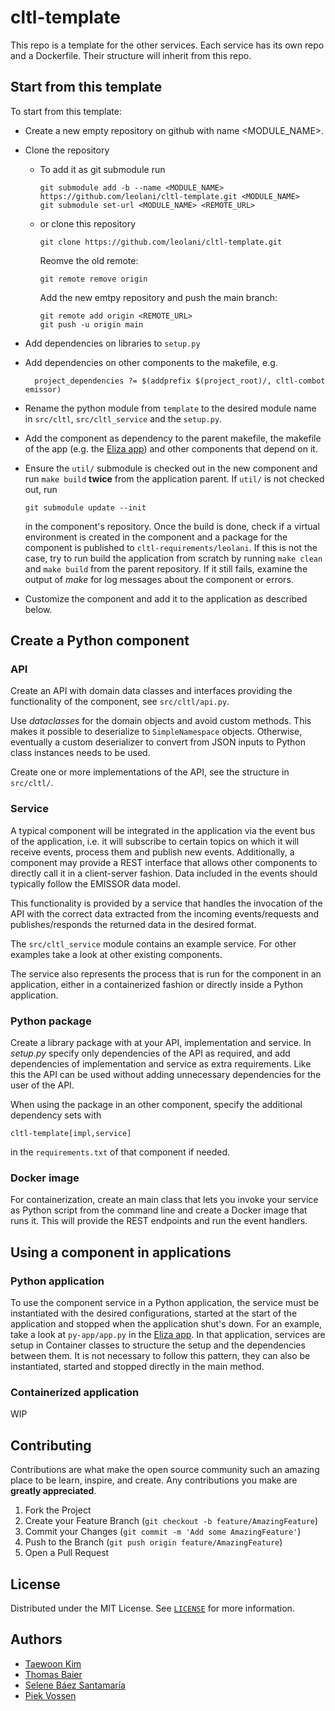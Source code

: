 # cltl-template

This repo is a template for the other services.
Each service has its own repo and a Dockerfile.
Their structure will inherit from this repo.

## Start from this template

To start from this template:
* Create a new empty repository on github with name <MODULE_NAME>.
* Clone the repository
  * To add it as git submodule run
    
        git submodule add -b --name <MODULE_NAME> https://github.com/leolani/cltl-template.git <MODULE_NAME>
        git submodule set-url <MODULE_NAME> <REMOTE_URL>
  
  * or clone this repository

        git clone https://github.com/leolani/cltl-template.git 

    Reomve the old remote:

        git remote remove origin
    
    Add the new emtpy repository and push the main branch:
    
        git remote add origin <REMOTE_URL>
        git push -u origin main

* Add dependencies on libraries to `setup.py`
* Add dependencies on other components to the makefile, e.g.
    
        project_dependencies ?= $(addprefix $(project_root)/, cltl-combot emissor)

* Rename the python module from `template` to the desired module name in `src/cltl`, `src/cltl_service` and the `setup.py`.
* Add the component as dependency to the parent makefile, the makefile of the app (e.g. the
  [Eliza app](https://github.com/leolani/cltl-eliza-app.git)) and other components that depend on it.
* Ensure the `util/` submodule is checked out in the new component and run `make build` **twice** from the application parent.
  If `util/` is not checked out, run

      git submodule update --init

  in the component's repository. Once the build is done, check if a virtual environment is created in the component and
  a package for the component is published to `cltl-requirements/leolani`. If this is not the case, try to run build the
  application from scratch by running `make clean` and `make build` from the parent repository. If it still fails, examine
  the output of *make* for log messages about the component or errors.
* Customize the component and add it to the application as described below.

## Create a Python component

### API

Create an API with domain data classes and interfaces providing the functionality of the component, see `src/cltl/api.py`.

Use *dataclasses* for the domain objects and avoid custom methods. This makes it possible to deserialize
to `SimpleNamespace` objects. Otherwise, eventually a custom deserializer to convert from
JSON inputs to Python class instances needs to be used. 

Create one or more implementations of the API, see the structure in `src/cltl/`. 

### Service

A typical component will be integrated in the application via the event bus of the application, i.e. it will subscribe
to certain topics on which it will receive events, process them and publish new events. Additionally, a component may
provide a REST interface that allows other components to directly call it in a client-server fashion. Data included in
the events should typically follow the EMISSOR data model.

This functionality is provided by a service that handles the invocation of the API with the correct data extracted from
the incoming events/requests and publishes/responds the returned data in the desired format.

The `src/cltl_service` module contains an example service. For other examples take a look at other existing components.

The service also represents the process that is run for the component in an application, either in a containerized fashion
or directly inside a Python application.

### Python package

Create a library package with at your API, implementation and service. 
In *setup.py* specify only dependencies of the API as required, and add dependencies of implementation
and service as extra requirements. Like this the API can be used without adding unnecessary dependencies
for the user of the API.

When using the package in an other component, specify the additional dependency sets with

    cltl-template[impl,service]

in the `requirements.txt` of that component if needed.

### Docker image

For containerization, create an main class that lets you invoke your service as Python script from the command line and
create a Docker image that runs it. This will provide the REST endpoints and run the event handlers.

## Using a component in applications

### Python application

To use the component service in a Python application, the service must be instantiated with the desired configurations,
started at the start of the application and stopped when the application shut's down. For an example, take a look at
`py-app/app.py` in the [Eliza app](https://github.com/leolani/cltl-eliza-app.git). In that application, services are setup
in Container classes to structure the setup and the dependencies between them. It is not necessary to follow this pattern,
they can also be instantiated, started and stopped directly in the main method.

### Containerized application

WIP

## Contributing

Contributions are what make the open source community such an amazing place to be learn, inspire, and create. Any contributions you make are **greatly appreciated**.

1. Fork the Project
2. Create your Feature Branch (`git checkout -b feature/AmazingFeature`)
3. Commit your Changes (`git commit -m 'Add some AmazingFeature'`)
4. Push to the Branch (`git push origin feature/AmazingFeature`)
5. Open a Pull Request


<!-- LICENSE -->
## License

Distributed under the MIT License. See [`LICENSE`](https://github.com/leolani/cltl-combot/blob/main/LICENCE) for more information.


<!-- CONTACT -->
## Authors

* [Taewoon Kim](https://tae898.github.io/)
* [Thomas Baier](https://www.linkedin.com/in/thomas-baier-05519030/)
* [Selene Báez Santamaría](https://selbaez.github.io/)
* [Piek Vossen](https://github.com/piekvossen)

